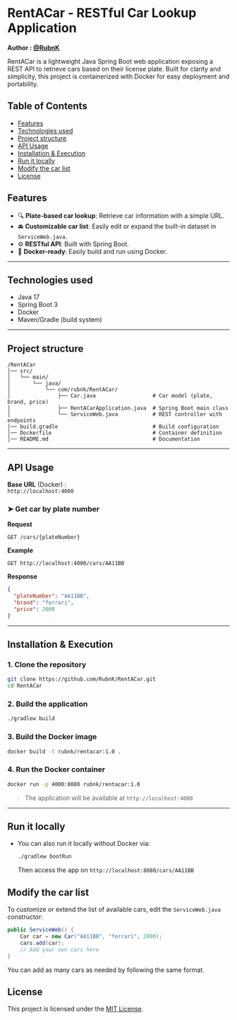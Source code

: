 # RentACar - RESTful Car Lookup Application

**Author : [@RubnK](https://github.com/RubnK)**

RentACar is a lightweight Java Spring Boot web application exposing a REST API to retrieve cars based on their license plate. Built for clarity and simplicity, this project is containerized with Docker for easy deployment and portability.

## Table of Contents
- [Features](#features)
- [Technologies used](#technologies-used)
- [Project structure](#project-structure)
- [API Usage](#api-usage)
- [Installation & Execution](#installation--execution)
- [Run it locally](#run-it-locally)
- [Modify the car list](#modify-the-car-list)
- [License](#license)

## Features

- 🔍 **Plate-based car lookup**: Retrieve car information with a simple URL.
- 🚘 **Customizable car list**: Easily edit or expand the built-in dataset in `ServiceWeb.java`.
- ⚙️ **RESTful API**: Built with Spring Boot.
- 🐳 **Docker-ready**: Easily build and run using Docker.

---

## Technologies used

- Java 17
- Spring Boot 3
- Docker
- Maven/Gradle (build system)

---

## Project structure
```
/RentACar
│── src/
│   └── main/
│       └── java/
│           └── com/rubnk/RentACar/
│               ├── Car.java                  # Car model (plate, brand, price)
│               ├── RentACarApplication.java  # Spring Boot main class
│               └── ServiceWeb.java           # REST controller with endpoints
│── build.gradle                              # Build configuration
│── Dockerfile                                # Container definition
│── README.md                                 # Documentation
```

---

## API Usage

**Base URL** (Docker) :  
`http://localhost:4000`

### ➤ Get car by plate number

**Request**
```
GET /cars/{plateNumber}
```

**Example**
```
GET http://localhost:4000/cars/AA11BB
```

**Response**
```json
{
  "plateNumber": "AA11BB",
  "brand": "ferrari",
  "price": 2000
}
```

---

## Installation & Execution

### 1. Clone the repository
```sh
git clone https://github.com/RubnK/RentACar.git
cd RentACar
```

### 2. Build the application
```sh
./gradlew build
```

### 3. Build the Docker image
```sh
docker build -t rubnk/rentacar:1.0 .
```

### 4. Run the Docker container
```sh
docker run -p 4000:8080 rubnk/rentacar:1.0
```

> The application will be available at `http://localhost:4000`

---

## Run it locally

- You can also run it locally without Docker via:
  ```sh
  ./gradlew bootRun
  ```
  Then access the app on `http://localhost:8080/cars/AA11BB`

## Modify the car list

To customize or extend the list of available cars, edit the `ServiceWeb.java` constructor:

```java
public ServiceWeb() {
    Car car = new Car("AA11BB", "ferrari", 2000);
    cars.add(car);
    // Add your own cars here
}
```
You can add as many cars as needed by following the same format. 

## License

This project is licensed under the [MIT License](LICENSE).
